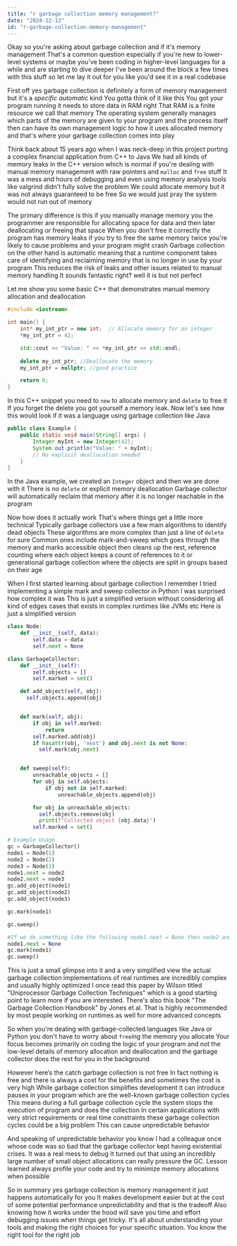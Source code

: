 ```yaml
---
title: "r garbage collection memory management?"
date: "2024-12-13"
id: "r-garbage-collection-memory-management"
---
```


Okay so you're asking about garbage collection and if it's memory management That's a common question especially if you're new to lower-level systems or maybe you've been coding in higher-level languages for a while and are starting to dive deeper I've been around the block a few times with this stuff so let me lay it out for you like you'd see it in a real codebase

First off yes garbage collection is definitely a form of memory management but it's a *specific* *automatic* kind You gotta think of it like this You got your program running it needs to store data in RAM right That RAM is a finite resource we call that memory The operating system generally manages which parts of the memory are given to your program and the process itself then can have its own management logic to how it uses allocated memory and that's where your garbage collection comes into play

Think back about 15 years ago when I was neck-deep in this project porting a complex financial application from C++ to Java We had all kinds of memory leaks in the C++ version which is normal if you're dealing with manual memory management with raw pointers and `malloc` and `free` stuff It was a mess and hours of debugging and even using memory analysis tools like valgrind didn't fully solve the problem We could allocate memory but it was not always guaranteed to be free So we would just pray the system would not run out of memory

The primary difference is this if you manually manage memory you the programmer are responsible for allocating space for data and then later deallocating or freeing that space When you don't free it correctly the program has memory leaks if you try to free the same memory twice you're likely to cause problems and your program might crash Garbage collection on the other hand is automatic meaning that a runtime component takes care of identifying and reclaiming memory that is no longer in use by your program This reduces the risk of leaks and other issues related to manual memory handling It sounds fantastic right? well it is but not perfect

Let me show you some basic C++ that demonstrates manual memory allocation and deallocation

```cpp
#include <iostream>

int main() {
    int* my_int_ptr = new int;  // Allocate memory for an integer
    *my_int_ptr = 42;

    std::cout << "Value: " << *my_int_ptr << std::endl;
    
    delete my_int_ptr; //Deallocate the memory 
    my_int_ptr = nullptr; //good practice

    return 0;
}
```

In this C++ snippet you need to `new` to allocate memory and `delete` to free it If you forget the delete you got yourself a memory leak. Now let's see how this would look if it was a language using garbage collection like Java

```java
public class Example {
    public static void main(String[] args) {
        Integer myInt = new Integer(42);
        System.out.println("Value: " + myInt);
        // No explicit deallocation needed
    }
}
```

In the Java example, we created an `Integer` object and then we are done with it There is no `delete` or explicit memory deallocation Garbage collector will automatically reclaim that memory after it is no longer reachable in the program

Now how does it actually work That's where things get a little more technical Typically garbage collectors use a few main algorithms to identify dead objects These algorithms are more complex than just a line of `delete` for sure Common ones include mark-and-sweep which goes through the memory and marks accessible object then cleans up the rest, reference counting where each object keeps a count of references to it or generational garbage collection where the objects are split in groups based on their age

When I first started learning about garbage collection I remember I tried implementing a simple mark and sweep collector in Python I was surprised how complex it was This is just a simplified version without considering all kind of edges cases that exists in complex runtimes like JVMs etc Here is just a simplified version

```python
class Node:
    def __init__(self, data):
        self.data = data
        self.next = None

class GarbageCollector:
    def __init__(self):
        self.objects = []
        self.marked = set()

    def add_object(self, obj):
      self.objects.append(obj)


    def mark(self, obj):
        if obj in self.marked:
            return
        self.marked.add(obj)
        if hasattr(obj, 'next') and obj.next is not None:
          self.mark(obj.next)


    def sweep(self):
        unreachable_objects = []
        for obj in self.objects:
            if obj not in self.marked:
                unreachable_objects.append(obj)

        for obj in unreachable_objects:
          self.objects.remove(obj)
          print(f"Collected object {obj.data}")
        self.marked = set()

# Example Usage
gc = GarbageCollector()
node1 = Node(1)
node2 = Node(2)
node3 = Node(3)
node1.next = node2
node2.next = node3
gc.add_object(node1)
gc.add_object(node2)
gc.add_object(node3)

gc.mark(node1)

gc.sweep()

#If we do something like the following node1.next = None then node2 and node3 would be candidates for garbage collection
node1.next = None
gc.mark(node1)
gc.sweep()
```

This is just a small glimpse into it and a very simplified view the actual garbage collection implementations of real runtimes are incredibly complex and usually highly optimized I once read this paper by Wilson titled "Uniprocessor Garbage Collection Techniques" which is a good starting point to learn more if you are interested. There's also this book "The Garbage Collection Handbook" by Jones et al. That is highly recommended by most people working on runtimes as well for more advanced concepts

So when you're dealing with garbage-collected languages like Java or Python you don't have to worry about `free`ing the memory you allocate Your focus becomes primarily on coding the logic of your program and not the low-level details of memory allocation and deallocation and the garbage collector does the rest for you in the background

However here’s the catch garbage collection is not free In fact nothing is free and there is always a cost for the benefits and sometimes the cost is very high While garbage collection simplifies development it can introduce pauses in your program which are the well-known garbage collection cycles This means during a full garbage collection cycle the system stops the execution of program and does the collection In certain applications with very strict requirements or real time constraints these garbage collection cycles could be a big problem This can cause unpredictable behavior

And speaking of unpredictable behavior you know I had a colleague once whose code was so bad that the garbage collector kept having existential crises. It was a real mess to debug It turned out that using an incredibly large number of small object allocations can really pressure the GC. Lesson learned always profile your code and try to minimize memory allocations when possible

So in summary yes garbage collection is memory management it just happens automatically for you It makes development easier but at the cost of some potential performance unpredictability and that is the tradeoff Also knowing how it works under the hood will save you time and effort debugging issues when things get tricky. It's all about understanding your tools and making the right choices for your specific situation. You know the right tool for the right job
